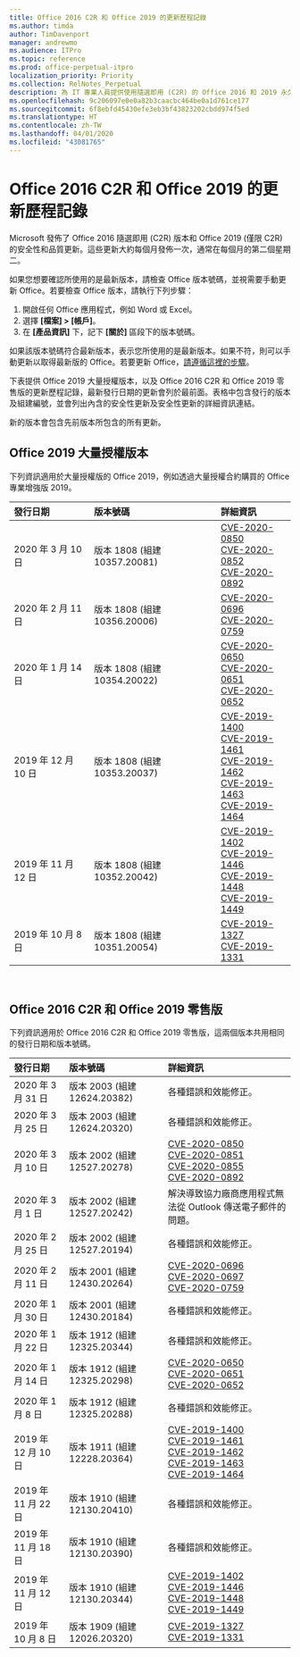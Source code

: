 ```yaml
---
title: Office 2016 C2R 和 Office 2019 的更新歷程記錄
ms.author: timda
author: TimDavenport
manager: andrewmo
ms.audience: ITPro
ms.topic: reference
ms.prod: office-perpetual-itpro
localization_priority: Priority
ms.collection: RelNotes_Perpetual
description: 為 IT 專業人員提供使用隨選即用 (C2R) 的 Office 2016 和 2019 永久版本的更新歷程記錄
ms.openlocfilehash: 9c206097e0e0a82b3caacbc464be0a1d761ce177
ms.sourcegitcommit: 6f8ebfd45430efe3eb3bf43823202cbdd974f5ed
ms.translationtype: HT
ms.contentlocale: zh-TW
ms.lasthandoff: 04/01/2020
ms.locfileid: "43081765"
---
```

# <a name="update-history-for-office-2016-c2r-and-office-2019"></a>Office 2016 C2R 和 Office 2019 的更新歷程記錄

Microsoft 發佈了 Office 2016 隨選即用 (C2R) 版本和 Office 2019 (僅限 C2R) 的安全性和品質更新。這些更新大約每個月發佈一次，通常在每個月的第二個星期二。

如果您想要確認所使用的是最新版本，請檢查 Office 版本號碼，並視需要手動更新 Office。若要檢查 Office 版本，請執行下列步驟：

  1.    開啟任何 Office 應用程式，例如 Word 或 Excel。
  2.    選擇 **[檔案] > [帳戶]**。
  3.    在 **[產品資訊]** 下，記下 **[關於]** 區段下的版本號碼。

如果該版本號碼符合最新版本，表示您所使用的是最新版本。如果不符，則可以手動更新以取得最新版的 Office。若要更新 Office，[請遵循這裡的步驟](https://support.office.com/article/2ab296f3-7f03-43a2-8e50-46de917611c5)。


下表提供 Office 2019 大量授權版本，以及 Office 2016 C2R 和 Office 2019 零售版的更新歷程記錄，最新發行日期的更新會列於最前面。表格中包含發行的版本及組建編號，並會列出內含的安全性更新及安全性更新的詳細資訊連結。

新的版本會包含先前版本所包含的所有更新。

## <a name="volume-licensed-versions-of-office-2019"></a>Office 2019 大量授權版本
下列資訊適用於大量授權版的 Office 2019，例如透過大量授權合約購買的 Office 專業增強版 2019。

|**發行日期**|**版本號碼**|**詳細資訊**|
|:-----|:-----|:-----|
|2020 年 3 月 10 日   |版本 1808 (組建 10357.20081)  |[CVE-2020-0850](https://portal.msrc.microsoft.com/zh-TW/security-guidance/advisory/CVE-2020-0850) <br/> [CVE-2020-0852](https://portal.msrc.microsoft.com/zh-TW/security-guidance/advisory/CVE-2020-0852) <br/> [CVE-2020-0892](https://portal.msrc.microsoft.com/zh-TW/security-guidance/advisory/CVE-2020-0892) <br/>  |
|2020 年 2 月 11 日   |版本 1808 (組建 10356.20006)  |[CVE-2020-0696](https://portal.msrc.microsoft.com/zh-TW/security-guidance/advisory/CVE-2020-0696) <br/> [CVE-2020-0759](https://portal.msrc.microsoft.com/zh-TW/security-guidance/advisory/CVE-2020-0759) <br/>  |
|2020 年 1 月 14 日   |版本 1808 (組建 10354.20022)  |[CVE-2020-0650](https://portal.msrc.microsoft.com/zh-TW/security-guidance/advisory/CVE-2020-0650) <br/> [CVE-2020-0651](https://portal.msrc.microsoft.com/zh-TW/security-guidance/advisory/CVE-2020-0651) <br/> [CVE-2020-0652](https://portal.msrc.microsoft.com/zh-TW/security-guidance/advisory/CVE-2020-0652) <br/>  |
|2019 年 12 月 10 日   |版本 1808 (組建 10353.20037)  |[CVE-2019-1400](https://portal.msrc.microsoft.com/zh-TW/security-guidance/advisory/CVE-2019-1400) <br/> [CVE-2019-1461](https://portal.msrc.microsoft.com/zh-TW/security-guidance/advisory/CVE-2019-1461) <br/> [CVE-2019-1462](https://portal.msrc.microsoft.com/zh-TW/security-guidance/advisory/CVE-2019-1462) <br/> [CVE-2019-1463](https://portal.msrc.microsoft.com/zh-TW/security-guidance/advisory/CVE-2019-1463) <br/> [CVE-2019-1464](https://portal.msrc.microsoft.com/zh-TW/security-guidance/advisory/CVE-2019-1464) <br/> |
|2019 年 11 月 12 日   |版本 1808 (組建 10352.20042)  |[CVE-2019-1402](https://portal.msrc.microsoft.com/zh-TW/security-guidance/advisory/CVE-2019-1402) <br/> [CVE-2019-1446](https://portal.msrc.microsoft.com/zh-TW/security-guidance/advisory/CVE-2019-1446) <br/> [CVE-2019-1448](https://portal.msrc.microsoft.com/zh-TW/security-guidance/advisory/CVE-2019-1448) <br/> [CVE-2019-1449](https://portal.msrc.microsoft.com/zh-TW/security-guidance/advisory/CVE-2019-1449) <br/>  |
|2019 年 10 月 8 日   |版本 1808 (組建 10351.20054)  |[CVE-2019-1327](https://portal.msrc.microsoft.com/zh-TW/security-guidance/advisory/CVE-2019-1327) <br/> [CVE-2019-1331](https://portal.msrc.microsoft.com/zh-TW/security-guidance/advisory/CVE-2019-1331) <br/> |








<br/>

## <a name="retail-versions-of-office-2016-c2r-and-office-2019"></a>Office 2016 C2R 和 Office 2019 零售版
下列資訊適用於 Office 2016 C2R 和 Office 2019 零售版，這兩個版本共用相同的發行日期和版本號碼。

|**發行日期**|**版本號碼**|**詳細資訊**|
|:-----|:-----|:-----|
|2020 年 3 月 31 日|版本 2003 (組建 12624.20382)  |各種錯誤和效能修正。 <br/>  |
|2020 年 3 月 25 日|版本 2003 (組建 12624.20320)  |各種錯誤和效能修正。 <br/>  |
|2020 年 3 月 10 日|版本 2002 (組建 12527.20278)  |[CVE-2020-0850](https://portal.msrc.microsoft.com/zh-TW/security-guidance/advisory/CVE-2020-0850) <br/> [CVE-2020-0851](https://portal.msrc.microsoft.com/zh-TW/security-guidance/advisory/CVE-2020-0851) <br/> [CVE-2020-0855](https://portal.msrc.microsoft.com/zh-TW/security-guidance/advisory/CVE-2020-0855) <br/> [CVE-2020-0892](https://portal.msrc.microsoft.com/zh-TW/security-guidance/advisory/CVE-2020-0892) <br/>  |
|2020 年 3 月 1 日   |版本 2002 (組建 12527.20242)  |解決導致協力廠商應用程式無法從 Outlook 傳送電子郵件的問題。 <br/>  |
|2020 年 2 月 25 日   |版本 2002 (組建 12527.20194)  |各種錯誤和效能修正。 <br/>  |
|2020 年 2 月 11 日   |版本 2001 (組建 12430.20264)  |[CVE-2020-0696](https://portal.msrc.microsoft.com/zh-TW/security-guidance/advisory/CVE-2020-0696) <br/> [CVE-2020-0697](https://portal.msrc.microsoft.com/zh-TW/security-guidance/advisory/CVE-2020-0697) <br/> [CVE-2020-0759](https://portal.msrc.microsoft.com/zh-TW/security-guidance/advisory/CVE-2020-0759) <br/>  |
|2020 年 1 月 30 日   |版本 2001 (組建 12430.20184)  |各種錯誤和效能修正。 <br/>  |
|2020 年 1 月 22 日   |版本 1912 (組建 12325.20344)  |各種錯誤和效能修正。 <br/>  |
|2020 年 1 月 14 日   |版本 1912 (組建 12325.20298)  |[CVE-2020-0650](https://portal.msrc.microsoft.com/zh-TW/security-guidance/advisory/CVE-2020-0650) <br/> [CVE-2020-0651](https://portal.msrc.microsoft.com/zh-TW/security-guidance/advisory/CVE-2020-0651) <br/> [CVE-2020-0652](https://portal.msrc.microsoft.com/zh-TW/security-guidance/advisory/CVE-2020-0652) <br/>  |
|2020 年 1 月 8 日   |版本 1912 (組建 12325.20288)  |各種錯誤和效能修正。 <br/>  |
|2019 年 12 月 10 日   |版本 1911 (組建 12228.20364)  |[CVE-2019-1400](https://portal.msrc.microsoft.com/zh-TW/security-guidance/advisory/CVE-2019-1400) <br/> [CVE-2019-1461](https://portal.msrc.microsoft.com/zh-TW/security-guidance/advisory/CVE-2019-1461) <br/> [CVE-2019-1462](https://portal.msrc.microsoft.com/zh-TW/security-guidance/advisory/CVE-2019-1462) <br/> [CVE-2019-1463](https://portal.msrc.microsoft.com/zh-TW/security-guidance/advisory/CVE-2019-1463) <br/> [CVE-2019-1464](https://portal.msrc.microsoft.com/zh-TW/security-guidance/advisory/CVE-2019-1464) <br/> |
|2019 年 11 月 22 日   |版本 1910 (組建 12130.20410)  |各種錯誤和效能修正。<br/>  |
|2019 年 11 月 18 日   |版本 1910 (組建 12130.20390)  |各種錯誤和效能修正。<br/>  |
|2019 年 11 月 12 日   |版本 1910 (組建 12130.20344)  |[CVE-2019-1402](https://portal.msrc.microsoft.com/zh-TW/security-guidance/advisory/CVE-2019-1402) <br/> [CVE-2019-1446](https://portal.msrc.microsoft.com/zh-TW/security-guidance/advisory/CVE-2019-1446) <br/> [CVE-2019-1448](https://portal.msrc.microsoft.com/zh-TW/security-guidance/advisory/CVE-2019-1448) <br/> [CVE-2019-1449](https://portal.msrc.microsoft.com/zh-TW/security-guidance/advisory/CVE-2019-1449) <br/>  |
|2019 年 10 月 8 日   |版本 1909 (組建 12026.20320)  |[CVE-2019-1327](https://portal.msrc.microsoft.com/zh-TW/security-guidance/advisory/CVE-2019-1327) <br/> [CVE-2019-1331](https://portal.msrc.microsoft.com/zh-TW/security-guidance/advisory/CVE-2019-1331) <br/> |








